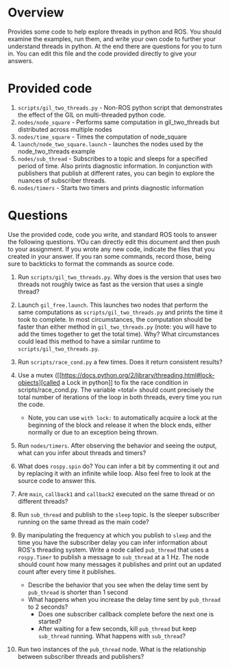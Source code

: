 # Overview
Provides some code to help explore threads in python and ROS.
You should examine the examples, run them, and write your own code to further your understand
threads in python. At the end there are questions for you to turn in.  You can edit
this file and the code provided directly to give your answers.

# Provided code
1. `scripts/gil_two_threads.py` - Non-ROS python script that
   demonstrates the effect of the GIL on multi-threaded python code. 
3. `nodes/node_square` - Performs same computation in gil_two_threads but distributed across multiple nodes
4. `nodes/time_square` - Times the computation of node_square
5. `launch/node_two_square.launch` - launches the nodes used by the node_two_threads example
3. `nodes/sub_thread` - Subscribes to a topic and sleeps for a specified period of time.
   Also prints diagnostic information.  In conjunction with publishers that publish
   at different rates, you can begin to explore the nuances of subscriber threads.
4. `nodes/timers` - Starts two timers and prints diagnostic information

# Questions
Use the provided code, code you write, and standard ROS tools to answer the following questions.
YOu can directly edit this document and then push to your assignment. If you wrote any new code, indicate
the files that you created in your answer.  If you ran some commands, record those, being sure to backticks to format 
the commands as source code.

1. Run `scripts/gil_two_threads.py`.  Why does is the version that uses two threads not roughly twice
   as fast as the version that uses a single thread?
2. Launch `gil_free.launch`. This launches two nodes that perform the same computations as
   `scripts/gil_two_threads.py` and prints the time it took to complete. In most circumstances, the computation should
    be faster than either method in `gil_two_threads.py` (note: you will have to add the times together to get the total time).
    Why?  What circumstances could lead this method to have a similar runtime to `scripts/gil_two_threads.py`.
3. Run `scripts/race_cond.py` a few times.  Does it return consistent results?
4. Use a mutex ([[https://docs.python.org/2/library/threading.html#lock-objects][called a Lock in python]] to
   fix the race condition in scripts/race_cond.py. The variable =total= should count precisely the
   total number of iterations of the loop in both threads, every time you run the code.
   - Note, you can use `with lock:` to automatically acquire a lock at the beginning of the block
     and release it when the block ends, either normally or due to an exception being thrown.

5. Run `nodes/timers`.  After observing the behavior and seeing the output, what can you infer about
   threads and timers?
6. What does `rospy.spin` do?  You can infer a bit by commenting it out and by replacing it
   with an infinite while loop.  Also feel free to look at the source code to answer this.
7. Are `main`, `callback1` and `callback2` executed on the same thread or on different threads?
8. Run `sub_thread` and publish to the `sleep` topic.  Is the sleeper subscriber running on the same thread as the main code?
9. By manipulating the frequency at which you publish to `sleep` and the time you have the subscriber delay you can infer
   information about ROS's threading system. Write a node called `pub_thread` that uses a `rospy.Timer` to publish a message to `sub_thread` at
   a 1 Hz.  The node should count how many messages it publishes and print out an updated count after every time it publishes.
   - Describe the behavior that you see when the delay time sent by `pub_thread` is shorter than 1 second
   - What happens when you increase the delay time sent by `pub_thread` to 2 seconds?
     - Does one subscriber callback complete before the next one is started?
     - After waiting for a few seconds, kill `pub_thread` but keep `sub_thread` running.  What happens with `sub_thread`?
10. Run two instances of the `pub_thread` node.  What is the relationship between subscriber threads
   and publishers?
    
